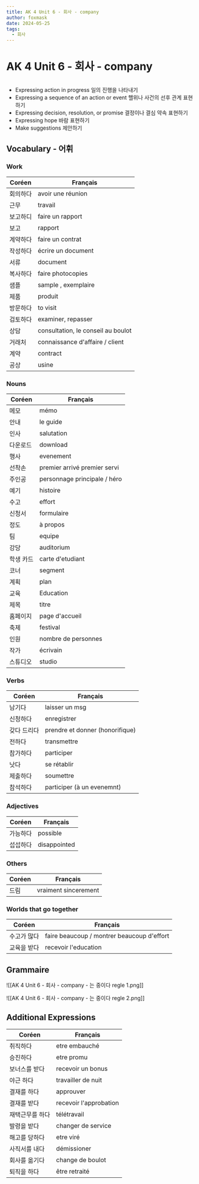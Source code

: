 ```yaml
---
title: AK 4 Unit 6 - 회사 - company
author: foxmask
date: 2024-05-25
tags:
  - 회사
---
```

# AK 4 Unit 6 - 회사 - company

```table-of-contents
```


* Expressing action in progress 일의 진행을 나타내기
* Expressing a sequence of an action or event 핼위나 사건의 선후 관계 표현하기
* Expressing decision, resolution, or promise 결정이나 결심 약속 표현하기
* Expressing hope 바람 표현하기
* Make suggestions 제안하기

## Vocabulary - 어휘
### Work
| Coréen | Français                           |
| ------ | ---------------------------------- |
| 회의하다   | avoir une réunion                  |
| 근무     | travail                            |
| 보고하디   | faire un rapport                   |
| 보고     | rapport                            |
| 계약하다   | faire un contrat                   |
| 작성하다   | écrire un document                 |
| 서류     | document                           |
| 복사하다   | faire photocopies                  |
| 샘플     | sample , exemplaire                |
| 제품     | produit                            |
| 방문하다   | to visit                           |
| 검토하다   | examiner, repasser                 |
| 상담     | consultation, le conseil au boulot |
| 거래처    | connaissance d'affaire / client    |
| 계약     | contract                           |
| 공상     | usine                              |
### Nouns

| Coréen | Français                     |
| ------ | ---------------------------- |
| 메모     | mémo                         |
| 안내     | le guide                     |
| 인사     | salutation                   |
| 다운로드   | download                     |
| 행사     | evenement                    |
| 선착손    | premier arrivé premier servi |
| 주인공    | personnage principale / héro |
| 예기     | histoire                     |
| 수고     | effort                       |
| 신청서    | formulaire                   |
| 정도     | à propos                     |
| 팀      | equipe                       |
| 강당     | auditorium                   |
| 학생 카드  | carte d'etudiant             |
| 코너     | segment                      |
| 계획     | plan                         |
| 교육     | Education                    |
| 제목     | titre                        |
| 홈페이지   | page d'accueil               |
| 축제     | festival                     |
| 인원     | nombre de personnes          |
| 작가     | écrivain                     |
| 스튜디오   | studio                       |
### Verbs

| Coréen | Français                        |
| ------ | ------------------------------- |
| 남기다    | laisser un msg                  |
| 신청하다   | enregistrer                     |
| 갖다 드리다 | prendre et donner (honorifique) |
| 전하다    | transmettre                     |
| 참가하다   | participer                      |
| 낫다     | se rétablir                     |
| 제출하다   | soumettre                       |
| 참석하다   | participer (à un evenemnt)      |
### Adjectives

| Coréen | Français     |
| ------ | ------------ |
| 가능하다   | possible     |
| 섭섭하다   | disappointed |
### Others

| Coréen | Français             |
| ------ | -------------------- |
| 드림     | vraiment sincerement |
### Worlds that go together

| Coréen | Français                                   |
| ------ | ------------------------------------------ |
| 수고가 많다 | faire beaucoup / montrer beaucoup d'effort |
| 교육을 받다 | recevoir l'education                       |
## Grammaire
![[AK 4 Unit 6 - 회사 - company - 는 중이다 regle 1.png]]

![[AK 4 Unit 6 - 회사 - company - 는 중이다 regle 2.png]]

## Additional Expressions

| Coréen   | Français               |
| -------- | ---------------------- |
| 취직하다     | etre embauché          |
| 승진하다     | etre promu             |
| 보너스를 받다  | recevoir un bonus      |
| 야근 하다    | travailler de nuit     |
| 결재를 하다   | approuver              |
| 결재를 받다   | recevoir l'approbation |
| 재택근무를 하다 | télétravail            |
| 발령을 받다   | changer de service     |
| 해고를 당하다  | etre viré              |
| 사직서를 내다  | démissioner            |
| 회사를 옮기다  | change de boulot       |
| 퇴직을 하다   | être retraité          |
